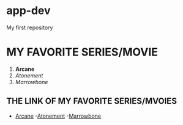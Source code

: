 # app-dev
My first repository

# MY FAVORITE SERIES/MOVIE
1. **Arcane**
2. *Atonement*
3. *Marrowbone*

## THE LINK OF MY FAVORITE SERIES/MVOIES
- [Arcane](https://www.netflix.com/us/title/81435684?s=a&trkid=13747225&trg=fbm&vlang=en&clip=81923766)
-[Atonement](https://mobile-api.loklok.video/cms/web/share/detail?id=4730&category=0&episodeId=26198&language=en)
-[Marrowbone](https://mobile-api.loklok.video/cms/web/share/detail?id=30221&category=0&episodeId=196474&language=en)
